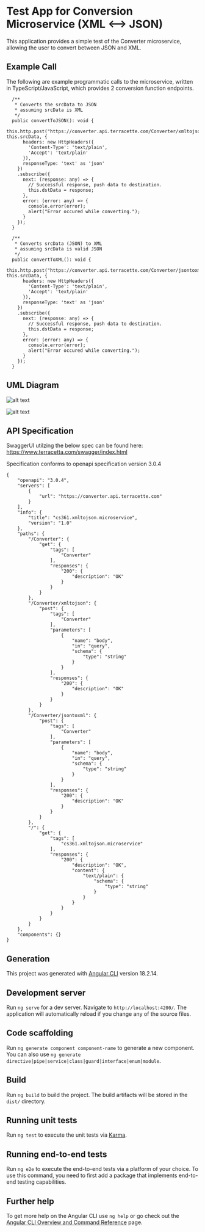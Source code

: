 # Test App for Conversion Microservice (XML <--> JSON)

This application provides a simple test of the Converter microservice, allowing the user to convert between JSON and XML.

## Example Call

The following are example programmatic calls to the microservice, written in TypeScript/JavaScript, which provides 2 conversion function endpoints.

```
  /**
   * Converts the srcData to JSON
   * assuming srcData is XML
   */
  public convertToJSON(): void {
    this.http.post("https://converter.api.terracette.com/Converter/xmltojson", this.srcData, {
      headers: new HttpHeaders({
        'Content-Type': 'text/plain',
        'Accept': 'text/plain'
      }),
      responseType: 'text' as 'json'
    })
    .subscribe({
      next: (response: any) => {
        // Successful response, push data to destination.
        this.dstData = response;
      },
      error: (error: any) => {
        console.error(error);
        alert("Error occured while converting.");
      }
    });
  }
```

```
  /**
   * Converts srcData (JSON) to XML
   * assuming srcData is valid JSON
   */
  public convertToXML(): void {
    this.http.post("https://converter.api.terracette.com/Converter/jsontoxml", this.srcData, {
      headers: new HttpHeaders({
        'Content-Type': 'text/plain',
        'Accept': 'text/plain'
      }),
      responseType: 'text' as 'json'
    })
    .subscribe({
      next: (response: any) => {
        // Successful response, push data to destination.
        this.dstData = response;
      },
      error: (error: any) => {
        console.error(error);
        alert("Error occured while converting.");
      }
    });
  }
```

## UML Diagram
![alt text](https://github.com/h5aaimtron/test-app/xmltojson-uml.png "XML to JSON UML Diagram")

![alt text](https://github.com/h5aaimtron/test-app/jsontoxml-uml.png "JSON to XML UML Diagram")


## API Specification

SwaggerUI utilzing the below spec can be found here: https://www.terracetta.com/swagger/index.html

Specification conforms to openapi specification version 3.0.4

```
{
    "openapi": "3.0.4",
    "servers": [
        {
            "url": "https://converter.api.terracette.com"
        }
    ],
    "info": {
        "title": "cs361.xmltojson.microservice",
        "version": "1.0"
    },
    "paths": {
        "/Converter": {
            "get": {
                "tags": [
                    "Converter"
                ],
                "responses": {
                    "200": {
                        "description": "OK"
                    }
                }
            }
        },
        "/Converter/xmltojson": {
            "post": {
                "tags": [
                    "Converter"
                ],
                "parameters": [
                    {
                        "name": "body",
                        "in": "query",
                        "schema": {
                            "type": "string"
                        }
                    }
                ],
                "responses": {
                    "200": {
                        "description": "OK"
                    }
                }
            }
        },
        "/Converter/jsontoxml": {
            "post": {
                "tags": [
                    "Converter"
                ],
                "parameters": [
                    {
                        "name": "body",
                        "in": "query",
                        "schema": {
                            "type": "string"
                        }
                    }
                ],
                "responses": {
                    "200": {
                        "description": "OK"
                    }
                }
            }
        },
        "/": {
            "get": {
                "tags": [
                    "cs361.xmltojson.microservice"
                ],
                "responses": {
                    "200": {
                        "description": "OK",
                        "content": {
                            "text/plain": {
                                "schema": {
                                    "type": "string"
                                }
                            }
                        }
                    }
                }
            }
        }
    },
    "components": {}
}
```

## Generation

This project was generated with [Angular CLI](https://github.com/angular/angular-cli) version 18.2.14.

## Development server

Run `ng serve` for a dev server. Navigate to `http://localhost:4200/`. The application will automatically reload if you change any of the source files.

## Code scaffolding

Run `ng generate component component-name` to generate a new component. You can also use `ng generate directive|pipe|service|class|guard|interface|enum|module`.

## Build

Run `ng build` to build the project. The build artifacts will be stored in the `dist/` directory.

## Running unit tests

Run `ng test` to execute the unit tests via [Karma](https://karma-runner.github.io).

## Running end-to-end tests

Run `ng e2e` to execute the end-to-end tests via a platform of your choice. To use this command, you need to first add a package that implements end-to-end testing capabilities.

## Further help

To get more help on the Angular CLI use `ng help` or go check out the [Angular CLI Overview and Command Reference](https://angular.dev/tools/cli) page.
